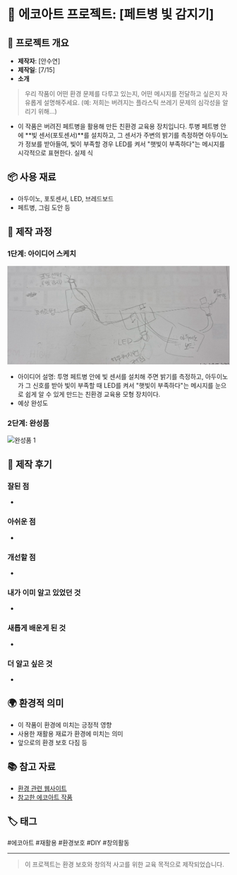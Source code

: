 # 🌱 에코아트 프로젝트: [페트병 빛 감지기]

## 📖 프로젝트 개요
- **제작자**: [안수연]
- **제작일**: [7/15]
- **소개**
> 우리 작품이 어떤 환경 문제를 다루고 있는지, 어떤 메시지를 전달하고 싶은지 자유롭게 설명해주세요.
> (예: 저희는 버려지는 플라스틱 쓰레기 문제의 심각성을 알리기 위해...)
- 이 작품은 버려진 페트병을 활용해 만든 친환경 교육용 장치입니다. 투병 페트병 안에 **빛 센서(포토센서)**를 설치하고, 그 센서가 주변의 밝기를 측정하면 아두이노가 정보를 받아들여, 빛이 부족할 경우 LED를 켜서 "햇빛이 부족하다"는 메시지를 시각적으로 표현한다. 실제 식
## 📦 사용 재료
- 아두이노, 포토센서, LED, 브레드보드
- 페트병, 그림 도안 등

## 🔧 제작 과정

### 1단계: 아이디어 스케치
![스케치 이미지](https://github.com/suyeon331/eco-art-project/blob/main/%EC%95%84%EC%9D%B4%EB%94%94%EC%96%B4%20%EC%8A%A4%EC%BC%80%EC%B9%98.png)
- 아이디어 설명: 투명 페트병 안에 빛 센서를 설치해 주면 밝기를 측정하고, 아두이노가 그 신호를 받아 빛이 부족할 때 LED를 켜서 "햇빛이 부족하다"는 메시지를 눈으로 쉽게 알 수 있게 만드는 친환경 교육용 모형 장치이다.
- 예상 완성도

### 2단계: 완성품
![완성품 1](final1.jpg)

## 💭 제작 후기
### 잘된 점
- 

### 아쉬운 점
- 

### 개선할 점
- 

### 내가 이미 알고 있었던 것
- 

### 새롭게 배운게 된 것
- 

### 더 알고 싶은 것
- 

## 🌍 환경적 의미
- 이 작품이 환경에 미치는 긍정적 영향
- 사용한 재활용 재료가 환경에 미치는 의미
- 앞으로의 환경 보호 다짐 등

## 📚 참고 자료
- [환경 관련 웹사이트](링크)
- [참고한 에코아트 작품](링크)

## 🏷️ 태그
#에코아트 #재활용 #환경보호 #DIY #창의활동

---

> 이 프로젝트는 환경 보호와 창의적 사고를 위한 교육 목적으로 제작되었습니다.
